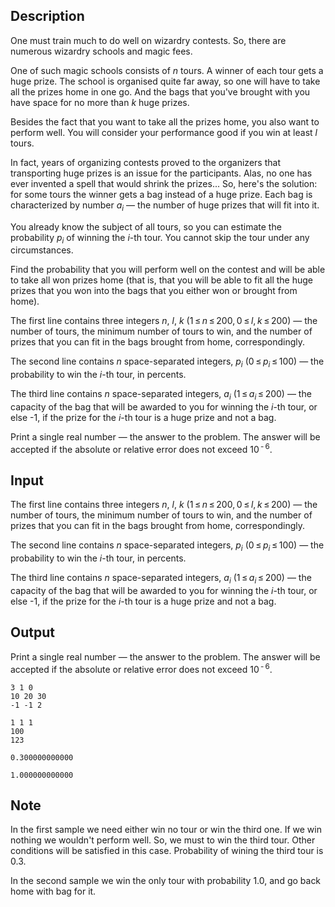 ## Description

<div><p>One must train much to do well on wizardry contests. So, there are numerous wizardry schools and magic fees.</p><p>One of such magic schools consists of <span class="tex-span"><i>n</i></span> tours. A winner of each tour gets a huge prize. The school is organised quite far away, so one will have to take all the prizes home in one go. And the bags that you've brought with you have space for no more than <span class="tex-span"><i>k</i></span> huge prizes.</p><p>Besides the fact that you want to take all the prizes home, you also want to perform well. You will consider your performance good if you win at least <span class="tex-span"><i>l</i></span> tours.</p><p>In fact, years of organizing contests proved to the organizers that transporting huge prizes is an issue for the participants. Alas, no one has ever invented a spell that would shrink the prizes... So, here's the solution: for some tours the winner gets a bag instead of a huge prize. Each bag is characterized by number <span class="tex-span"><i>a</i><sub class="lower-index"><i>i</i></sub></span> — the number of huge prizes that will fit into it.</p><p>You already know the subject of all tours, so you can estimate the probability <span class="tex-span"><i>p</i><sub class="lower-index"><i>i</i></sub></span> of winning the <span class="tex-span"><i>i</i></span>-th tour. You cannot skip the tour under any circumstances.</p><p>Find the probability that you will perform well on the contest and will be able to take all won prizes home (that is, that you will be able to fit all the huge prizes that you won into the bags that you either won or brought from home).</p></div><div class="input-specification"><p>The first line contains three integers <span class="tex-span"><i>n</i></span>, <span class="tex-span"><i>l</i></span>, <span class="tex-span"><i>k</i></span> (<span class="tex-span">1 ≤ <i>n</i> ≤ 200, 0 ≤ <i>l</i>, <i>k</i> ≤ 200</span>) — the number of tours, the minimum number of tours to win, and the number of prizes that you can fit in the bags brought from home, correspondingly.</p><p>The second line contains <span class="tex-span"><i>n</i></span> space-separated integers, <span class="tex-span"><i>p</i><sub class="lower-index"><i>i</i></sub></span> (<span class="tex-span">0 ≤ <i>p</i><sub class="lower-index"><i>i</i></sub> ≤ 100</span>) — the probability to win the <span class="tex-span"><i>i</i></span>-th tour, in percents.</p><p>The third line contains <span class="tex-span"><i>n</i></span> space-separated integers, <span class="tex-span"><i>a</i><sub class="lower-index"><i>i</i></sub></span> (<span class="tex-span">1 ≤ <i>a</i><sub class="lower-index"><i>i</i></sub> ≤ 200</span>) — the capacity of the bag that will be awarded to you for winning the <span class="tex-span"><i>i</i></span>-th tour, or else -1, if the prize for the <span class="tex-span"><i>i</i></span>-th tour is a huge prize and not a bag.</p></div><div class="output-specification"><p>Print a single real number — the answer to the problem. The answer will be accepted if the absolute or relative error does not exceed <span class="tex-span">10<sup class="upper-index"> - 6</sup></span>.</p></div>

## Input

<p>The first line contains three integers <span class="tex-span"><i>n</i></span>, <span class="tex-span"><i>l</i></span>, <span class="tex-span"><i>k</i></span> (<span class="tex-span">1 ≤ <i>n</i> ≤ 200, 0 ≤ <i>l</i>, <i>k</i> ≤ 200</span>) — the number of tours, the minimum number of tours to win, and the number of prizes that you can fit in the bags brought from home, correspondingly.</p><p>The second line contains <span class="tex-span"><i>n</i></span> space-separated integers, <span class="tex-span"><i>p</i><sub class="lower-index"><i>i</i></sub></span> (<span class="tex-span">0 ≤ <i>p</i><sub class="lower-index"><i>i</i></sub> ≤ 100</span>) — the probability to win the <span class="tex-span"><i>i</i></span>-th tour, in percents.</p><p>The third line contains <span class="tex-span"><i>n</i></span> space-separated integers, <span class="tex-span"><i>a</i><sub class="lower-index"><i>i</i></sub></span> (<span class="tex-span">1 ≤ <i>a</i><sub class="lower-index"><i>i</i></sub> ≤ 200</span>) — the capacity of the bag that will be awarded to you for winning the <span class="tex-span"><i>i</i></span>-th tour, or else -1, if the prize for the <span class="tex-span"><i>i</i></span>-th tour is a huge prize and not a bag.</p>

## Output

<p>Print a single real number — the answer to the problem. The answer will be accepted if the absolute or relative error does not exceed <span class="tex-span">10<sup class="upper-index"> - 6</sup></span>.</p>





```input1
3 1 0
10 20 30
-1 -1 2

```




```input2
1 1 1
100
123

```




```output1
0.300000000000

```




```output2
1.000000000000

```



## Note

<p>In the first sample we need either win no tour or win the third one. If we win nothing we wouldn't perform well. So, we must to win the third tour. Other conditions will be satisfied in this case. Probability of wining the third tour is 0.3.</p><p>In the second sample we win the only tour with probability 1.0, and go back home with bag for it.</p>
